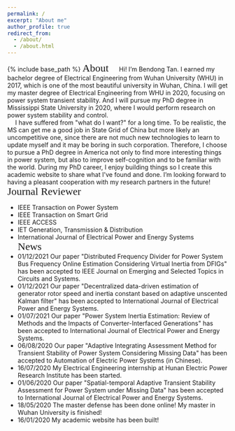 ```yaml
---
permalink: /
excerpt: "About me"
author_profile: true
redirect_from: 
  - /about/
  - /about.html
---
```


{% include base_path %}
<font face="微软雅黑" size="5"> About </font> 
&emsp; Hi! I’m Bendong Tan. I earned my bachelor degree of Electrical Engineering from Wuhan University (WHU) in 2017, which is one of the most beautiful university in Wuhan, China. I will get my master degree of Electrical Engineering from WHU in 2020, focusing on power system transient stability. And I will pursue my PhD degree in Mississippi State University in 2020, where I would perform research on power system stability and control.   
&emsp; I have suffered from "what do I want?" for a long time. To be realistic, the MS can get me a good job in State Grid of China but more likely an uncompetitive one, since there are not much new technologies to learn to update myself and it may be boring in such corporation. Therefore, I choose to pursue a PhD degree in America not only to find more interesting things in power system, but also to improve self-cognition and to be familiar with the world. During my PhD career, I enjoy building things so I create this academic website to share what I've found and done. I’m looking forward to having a pleasant cooperation with my research partners in the future!   
<font face="微软雅黑" size="5"> Journal Reviewer </font> 
* IEEE Transaction on Power System
* IEEE Transaction on Smart Grid
* IEEE ACCESS
* IET Generation, Transmission & Distribution
* International Journal of Electrical Power and Energy Systems  
<font face="微软雅黑" size="5"> News </font> 
* 01/12/2021 Our paper "Distributed Frequency Divider for Power System Bus Frequency Online Estimation Considering Virtual Inertia from DFIGs" has been accepted to IEEE Journal on Emerging and Selected Topics in Circuits and Systems.
* 01/12/2021 Our paper "Decentralized data-driven estimation of generator rotor speed and inertia constant based on adaptive unscented Kalman filter" has been accepted to International Journal of Electrical Power and Energy Systems.
* 01/07/2021 Our paper "Power System Inertia Estimation: Review of Methods and the Impacts of Converter-Interfaced Generations" has been accepted to International Journal of Electrical Power and Energy Systems.
* 06/08/2020 Our paper "Adaptive Integrating Assessment Method for Transient Stability of Power System Considering Missing Data" has been accepted to Automation of Electric Power Systems (in Chinese).
* 16/07/2020 My Electrical Engineering internship at Hunan Electric Power Research Institute has been started.
* 01/06/2020 Our paper "Spatial-temporal Adaptive Transient Stability Assessment for Power System under Missing Data" has been accepted to International Journal of Electrical Power and Energy Systems.
* 18/05/2020 The master defense has been done online! My master in Wuhan University is finished!
* 16/01/2020 My academic website has been built!

